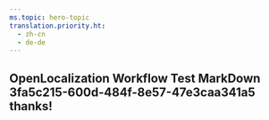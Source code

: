 ```yaml
---
ms.topic: hero-topic
translation.priority.ht: 
  - zh-cn
  - de-de
---
```

## OpenLocalization Workflow Test MarkDown 3fa5c215-600d-484f-8e57-47e3caa341a5 thanks!
